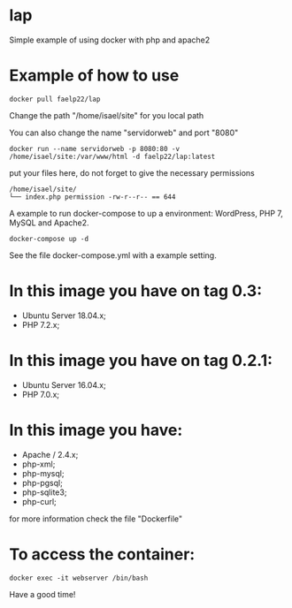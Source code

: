 # lap

Simple example of using docker with php and apache2

# Example of how to use

```docker pull faelp22/lap```

Change the path "/home/isael/site" for you local path

You can also change the name "servidorweb" and port "8080"

```docker run --name servidorweb -p 8080:80 -v /home/isael/site:/var/www/html -d faelp22/lap:latest```

put your files here, do not forget to give the necessary permissions

```
/home/isael/site/
└── index.php permission -rw-r--r-- == 644
```

A example to run docker-compose to up a environment: WordPress, PHP 7, MySQL and Apache2.

```
docker-compose up -d
```
See the file docker-compose.yml with a example setting. 

# In this image you have on tag 0.3:
- Ubuntu Server 18.04.x;
- PHP 7.2.x;

# In this image you have on tag 0.2.1:
- Ubuntu Server 16.04.x;
- PHP 7.0.x;

# In this image you have:
- Apache / 2.4.x;
- php-xml;
- php-mysql;
- php-pgsql;
- php-sqlite3;
- php-curl;

for more information check the file "Dockerfile"

# To access the container:

```docker exec -it webserver /bin/bash```

Have a good time!

